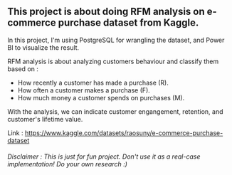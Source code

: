 ## This project is about doing RFM analysis on e-commerce purchase dataset from Kaggle.

In this project, I'm using PostgreSQL for wrangling the dataset, and Power BI to visualize the result.

RFM analysis is about analyzing customers behaviour and classify them based on :
* How recently a customer has made a purchase (R).
* How often a customer makes a purchase (F).
* How much money a customer spends on purchases (M).

With the analysis, we can indicate customer engangement, retention, and customer's lifetime value.

Link : https://www.kaggle.com/datasets/raosuny/e-commerce-purchase-dataset
###### Disclaimer : This is just for fun project. Don't use it as a real-case implementation! Do your own research :)
